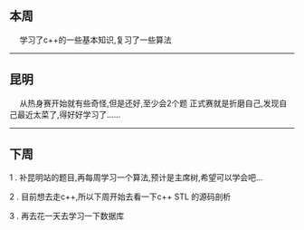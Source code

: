 ## 本周
&#8195; 学习了c++的一些基本知识,复习了一些算法

---

## 昆明 
&#8195; 从热身赛开始就有些奇怪,但是还好,至少会2个题 正式赛就是折磨自己,发现自己最近太菜了,得好好学习了......

---
## 下周

1 . 补昆明站的题目,再每周学习一个算法,预计是主席树,希望可以学会吧...

2 . 目前想去走c++,所以下周开始去看一下c++ STL 的源码剖析  

3 . 再去花一天去学习一下数据库